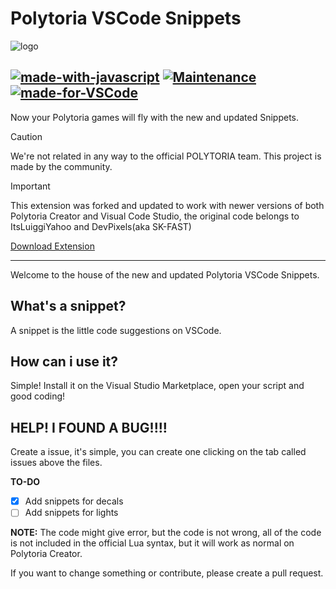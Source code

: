 # Polytoria VSCode Snippets

![logo](icon.png)

[![made-with-javascript](https://img.shields.io/badge/Made%20with-JavaScript-1f425f.svg)](https://www.javascript.com)
[![Maintenance](https://img.shields.io/badge/Maintained%3F-yes-green.svg)](https://GitHub.com/hawl1/Polytoria-CodeSnippets/graphs/commit-activity)
[![made-for-VSCode](https://img.shields.io/badge/Made%20for-VSCode-1f425f.svg)](https://code.visualstudio.com/)
---

Now your Polytoria games will fly with the new and updated Snippets.


> [!CAUTION]
> We're not related in any way to the official POLYTORIA team. This project is made by the community.

> [!IMPORTANT]
> This extension was forked and updated to work with newer versions of both Polytoria Creator and Visual Code Studio, the original code belongs to ItsLuiggiYahoo and DevPixels(aka SK-FAST)

[Download Extension](https://marketplace.visualstudio.com/items?itemName=Hawli.polytoria-lua-snippets)

---
Welcome to the house of the new and updated Polytoria VSCode Snippets.

## What's a snippet?

A snippet is the little code suggestions on VSCode. 

## How can i use it? 

Simple! Install it on the Visual Studio Marketplace, open your script and good coding!

## HELP! I FOUND A BUG!!!!

Create a issue, it's simple, you can create one clicking on the tab called issues above the files.

**TO-DO**
- [x] Add snippets for decals
- [ ] Add snippets for lights

**NOTE:**
The code might give error, but the code is not wrong, all of the code is not included in the official Lua syntax, but it will work as normal on Polytoria Creator.

If you want to change something or contribute, please create a pull request.

